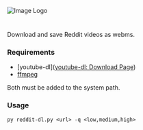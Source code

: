 ![Image Logo](https://i.imgur.com/3Nb3Isk.png)

#

Download and save Reddit videos as webms.

### Requirements

- [youtube-dl]([youtube-dl: Download Page](http://ytdl-org.github.io/youtube-dl/download.html))
- [ffmpeg](https://ffmpeg.org/download.html)

Both must be added to the system path.

### Usage

`py reddit-dl.py <url> -q <low,medium,high>`